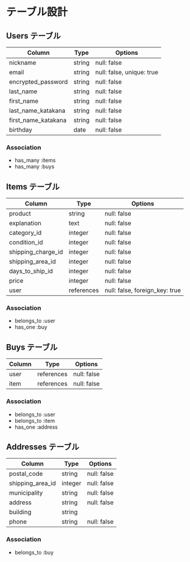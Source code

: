 # テーブル設計

## Users テーブル

| Column             | Type   | Options                  |
|--------------------|--------|--------------------------|
| nickname           | string | null: false              |
| email              | string | null: false, unique: true|
| encrypted_password | string | null: false              |
| last_name          | string | null: false              |
| first_name         | string | null: false              |
| last_name_katakana | string | null: false              |
| first_name_katakana| string | null: false              |
| birthday           | date   | null: false              |

### Association
 - has_many :items
 - has_many :buys

## Items テーブル

| Column             | Type        | Options                        |
|--------------------|-------------|--------------------------------|
| product            | string      | null: false                    |
| explanation        | text        | null: false                    |
| category_id        | integer     | null: false                    |
| condition_id       | integer     | null: false                    |
| shipping_charge_id | integer     | null: false                    |
| shipping_area_id   | integer     | null: false                    |
| days_to_ship_id    | integer     | null: false                    |
| price              | integer     | null: false                    |
| user               | references  | null: false, foreign_key: true |

### Association
 - belongs_to :user
 - has_one :buy

## Buys テーブル

|Column| Type       | Options     |
|------|------------|-------------|
| user | references | null: false |
| item | references | null: false |

### Association
 - belongs_to :user
 - belongs_to :item
 - has_one :address
## Addresses テーブル

| Column            | Type    | Options     |
|-------------------|---------|-------------|
| postal_code       | string  | null: false |
| shipping_area_id  | integer | null: false |
| municipality      | string  | null: false |
| address           | string  | null: false |
| building          | string  |             |
| phone             | string  | null: false |

### Association
 - belongs_to :buy